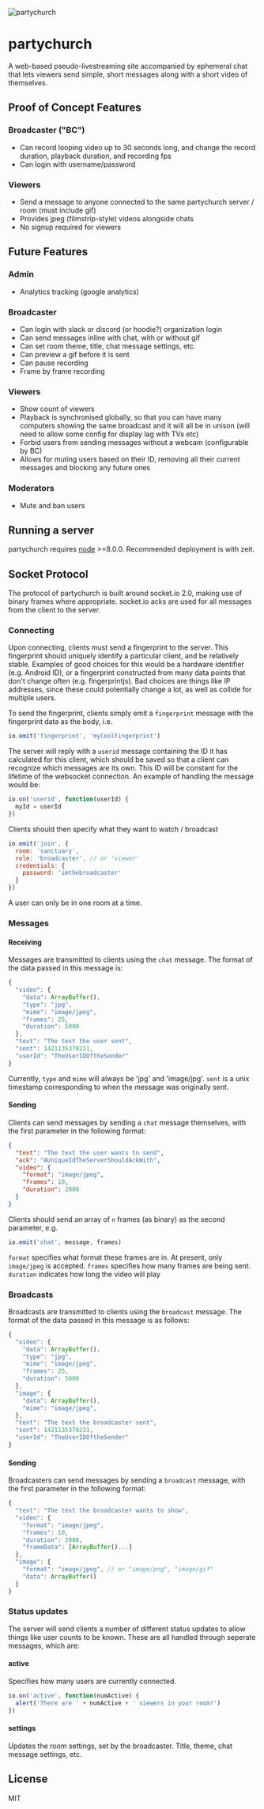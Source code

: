 ![partychurch](https://github.com/forivall/partychurch/blob/master/icon/partychurch.png)

# partychurch
A web-based pseudo-livestreaming site accompanied by ephemeral chat that lets viewers send simple,
short messages along with a short video of themselves.

## Proof of Concept Features

### Broadcaster ("BC")
- Can record looping video up to 30 seconds long, and change the record duration, playback duration,
  and recording fps
- Can login with username/password

### Viewers
- Send a message to anyone connected to the same partychurch server / room (must include gif)
- Provides jpeg (filmstrip-style) videos alongside chats
- No signup required for viewers

## Future Features

### Admin
- Analytics tracking (google analytics)

### Broadcaster
- Can login with slack or discord (or hoodie?) organization login
- Can send messages inline with chat, with or without gif
- Can set room theme, title, chat message settings, etc.
- Can preview a gif before it is sent
- Can pause recording
- Frame by frame recording

### Viewers
- Show count of viewers
- Playback is synchronised globally, so that you can have many computers showing the same broadcast
  and it will all be in unison (will need to allow some config for display lag with TVs etc)
- Forbid users from sending messages without a webcam (configurable by BC)
- Allows for muting users based on their ID, removing all their current messages and blocking any
  future ones

### Moderators
- Mute and ban users

## Running a server

partychurch requires [node](http://nodejs.org) >=8.0.0. Recommended deployment
is with zeit.

## Socket Protocol
The protocol of partychurch is built around socket.io 2.0, making use of binary frames where
appropriate. socket.io acks are used for all messages from the client to the server. 

### Connecting
Upon connecting, clients must send a fingerprint to the server. This fingerprint should uniquely
identify a particular client, and be relatively stable. Examples of good choices for this would be
a hardware identifier (e.g. Android ID), or a fingerprint constructed from many data points that
don't change often (e.g. fingerprintjs). Bad choices are things like IP addresses, since these could
potentially change a lot, as well as collide for multiple users.

To send the fingerprint, clients simply emit a `fingerprint` message with the fingerprint data as
the body, i.e.
```javascript
io.emit('fingerprint', 'myCoolFingerprint')
```

The server will reply with a `userid` message containing the ID it has calculated for this client,
which should be saved so that a client can recognize which messages are its own. This ID will be
constant for the lifetime of the websocket connection. An example of handling the message would be:
```javascript
io.on('userid', function(userId) {
  myId = userId
})
```

Clients should then specify what they want to watch / broadcast

```javascript
io.emit('join', {
  room: 'sanctuary',
  role: 'broadcaster', // or 'viewer'
  credentials: {
    password: 'imthebroadcaster'
  }
})
```

A user can only be in one room at a time.

### Messages

#### Receiving
Messages are transmitted to clients using the `chat` message. The format of the data passed in this
message is:
```javascript
{
  "video": { 
    "data": ArrayBuffer(),
    "type": "jpg",
    "mime": "image/jpeg",
    "frames": 25,
    "duration": 5000
  },
  "text": "The text the user sent",
  "sent": 1421135370231,
  "userId": "TheUserIDOftheSender"
}
```

Currently, `type` and `mime` will always be 'jpg' and 'image/jpg'. `sent` is a
unix timestamp corresponding to when the message was originally sent.

#### Sending
Clients can send messages by sending a `chat` message themselves, with the first parameter in the
following format:
```json
{
  "text": "The text the user wants to send",
  "ack": "AUniqueIdTheServerShouldAckWith",
  "video": {
    "format": "image/jpeg",
    "frames": 10,
    "duration": 2000
  }
}
```

Clients should send an array of `n` frames (as binary) as the second parameter, e.g.
```javascript
io.emit('chat', message, frames)
```

`format` specifies what format these frames are in. At present, only `image/jpeg` is accepted.
`frames` specifies how many frames are being sent. `duration` indicates how long the video will play

### Broadcasts

Broadcasts are transmitted to clients using the `broadcast` message. The format of the data passed
in this message is as follows:

```javascript
{
  "video": { 
    "data": ArrayBuffer(),
    "type": "jpg",
    "mime": "image/jpeg",
    "frames": 25,
    "duration": 5000
  },
  "image": {
    "data": ArrayBuffer(),
    "mime": "image/jpeg",
  },
  "text": "The text the broadcaster sent",
  "sent": 1421135370231,
  "userId": "TheUserIDOftheSender"
}
```

#### Sending
Broadcasters can send messages by sending a `broadcast` message, with the first parameter in the
following format:
```js
{
  "text": "The text the broadcaster wants to show",
  "video": {
    "format": "image/jpeg",
    "frames": 10,
    "duration": 2000,
    "frameData": [ArrayBuffer()...]
  },
  "image": {
    "format": "image/jpeg", // or "image/png", "image/gif"
    "data": ArrayBuffer()
  }
}
```

### Status updates
The server will send clients a number of different status updates to allow things like user counts
to be known. These are all handled through seperate messages, which are:

#### active
Specifies how many users are currently connected.
```javascript
io.on('active', function(numActive) {
  alert('There are ' + numActive + ' viewers in your room!')
})
```

#### settings
Updates the room settings, set by the broadcaster. Title, theme, chat message
settings, etc.

## License
MIT
